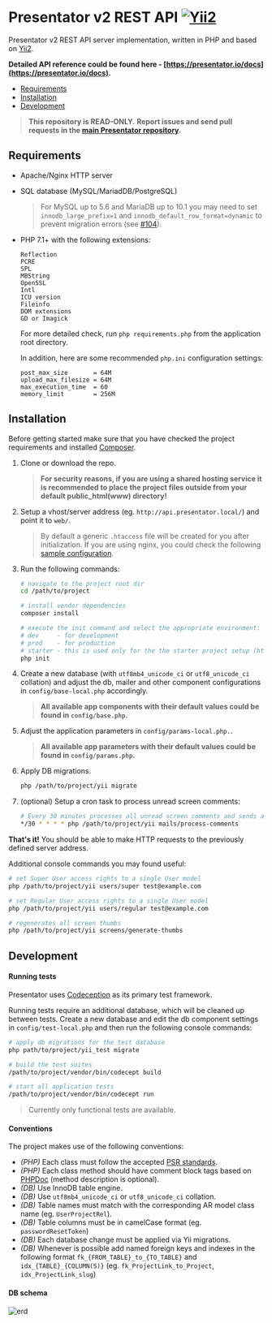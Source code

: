 Presentator v2 REST API [![Yii2](https://img.shields.io/badge/Powered_by-Yii_Framework-green.svg?style=flat)](http://www.yiiframework.com/)
======================================================================

Presentator v2 REST API server implementation, written in PHP and based on [Yii2](https://www.yiiframework.com/).

**Detailed API reference could be found here - [https://presentator.io/docs](https://presentator.io/docs).**

- [Requirements](#requirements)
- [Installation](#installation)
- [Development](#development)

> **This repository is READ-ONLY.**
> **Report issues and send pull requests in the [main Presentator repository](https://github.com/presentator/presentator/issues).**


## Requirements

- Apache/Nginx HTTP server

- SQL database (MySQL/MariadDB/PostgreSQL)

    > For MySQL up to 5.6 and MariaDB up to 10.1 you may need to set `innodb_large_prefix=1` and `innodb_default_row_format=dynamic` to prevent migration errors (see [#104](https://github.com/presentator/presentator/issues/104)).

- PHP 7.1+ with the following extensions:

    ```
    Reflection
    PCRE
    SPL
    MBString
    OpenSSL
    Intl
    ICU version
    Fileinfo
    DOM extensions
    GD or Imagick
    ```

    For more detailed check, run `php requirements.php` from the application root directory.

    In addition, here are some recommended `php.ini` configuration settings:
    ```
    post_max_size       = 64M
    upload_max_filesize = 64M
    max_execution_time  = 60
    memory_limit        = 256M
    ```


## Installation

Before getting started make sure that you have checked the project requirements and installed [Composer](https://getcomposer.org/).

1. Clone or download the repo.

    > **For security reasons, if you are using a shared hosting service it is recommended to place the project files outside from your default public_html(www) directory!**

2. Setup a vhost/server address (eg. `http://api.presentator.local/`) and point it to `web/`.

    > By default a generic `.htaccess` file will be created for you after initialization. If you are using nginx, you could check the following [sample configuration](https://github.com/presentator/presentator/issues/120#issuecomment-539844456).

3. Run the following commands:

    ```bash
    # navigate to the project root dir
    cd /path/to/project

    # install vendor dependencies
    composer install

    # execute the init command and select the appropriate environment:
    # dev     - for development
    # prod    - for production
    # starter - this is used only for the the starter project setup (https://github.com/presentator/presentator-starter)
    php init
    ```

4. Create a new database (with `utf8mb4_unicode_ci` or `utf8_unicode_ci` collation) and adjust the db, mailer and other component configurations in `config/base-local.php` accordingly.

    > **All available app components with their default values could be found in `config/base.php`.**

5. Adjust the application parameters in `config/params-local.php.`.

    > **All available app parameters with their default values could be found in `config/params.php`.**

6. Apply DB migrations.

    ```bash
    php /path/to/project/yii migrate
    ```

7. (optional) Setup a cron task to process unread screen comments:

    ```bash
    # Every 30 minutes processes all unread screen comments and sends an email to the related users.
    */30 * * * * php /path/to/project/yii mails/process-comments
    ```

**That's it!** You should be able to make HTTP requests to the previously defined server address.

Additional console commands you may found useful:

```bash
# set Super User access rights to a single User model
php /path/to/project/yii users/super test@example.com

# set Regular User access rights to a single User model
php /path/to/project/yii users/regular test@example.com

# regenerates all screen thumbs
php /path/to/project/yii screens/generate-thumbs
```


## Development

#### Running tests

Presentator uses [Codeception](https://codeception.com/) as its primary test framework.

Running tests require an additional database, which will be cleaned up between tests.
Create a new database and edit the db component settings in `config/test-local.php` and then run the following console commands:

```bash
# apply db migrations for the test database
php path/to/project/yii_test migrate

# build the test suites
/path/to/project/vendor/bin/codecept build

# start all application tests
/path/to/project/vendor/bin/codecept run
```

> Currently only functional tests are available.

#### Conventions

The project makes use of the following conventions:

- *(PHP)* Each class must follow the accepted [PSR standards](https://www.php-fig.org/psr/#accepted).
- *(PHP)* Each class method should have comment block tags based on [PHPDoc](https://docs.phpdoc.org/references/phpdoc/index.html) (method description is optional).
- *(DB)* Use InnoDB table engine.
- *(DB)* Use `utf8mb4_unicode_ci` or `utf8_unicode_ci` collation.
- *(DB)* Table names must match with the corresponding AR model class name (eg. `UserProjectRel`).
- *(DB)* Table columns must be in camelCase format (eg. `passwordResetToken`)
- *(DB)* Each database change must be applied via Yii migrations.
- *(DB)* Whenever is possible add named foreign keys and indexes in the following format `fk_{FROM_TABLE}_to_{TO_TABLE}` and `idx_{TABLE}_{COLUMN(S)}` (eg. `fk_ProjectLink_to_Project`, `idx_ProjectLink_slug`)

#### DB schema

![erd](https://i.imgur.com/0HSzaGw.png)


